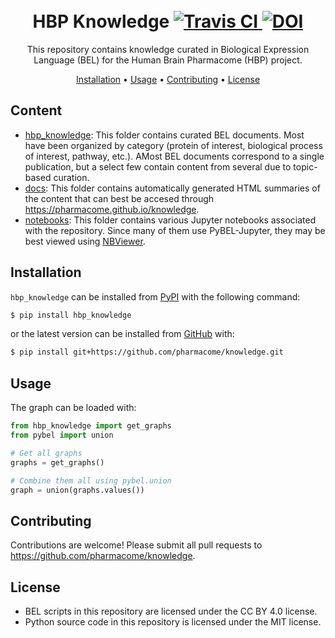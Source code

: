 <h1 align="center">
  <br>
  HBP Knowledge
  <a href="https://travis-ci.com/pharmacome/knowledge">
    <img src="https://travis-ci.com/pharmacome/knowledge.svg?branch=master"
         alt="Travis CI">
  </a>
  <a href="https://zenodo.org/badge/latestdoi/159803376">
  	<img src="https://zenodo.org/badge/159803376.svg" alt="DOI">
  </a>
  <br>
</h1>

<p align="center">
This repository contains knowledge curated in Biological Expression Language (BEL)
for the Human Brain Pharmacome (HBP) project.
</p>

<p align="center">
  <a href="#installation">Installation</a> •
  <a href="#usage">Usage</a> •
  <a href="#contributing">Contributing</a> •
  <a href="#license">License</a>
</p>

## Content

- [hbp_knowledge](https://github.com/pharmacome/knowledge/tree/master/hbp_knowledge): This folder contains curated BEL documents. Most have been organized by category (protein of interest, biological process of interest, pathway, etc.). AMost BEL documents correspond to a single publication, but a select few contain content from several due to topic-based curation.
- [docs](https://github.com/pharmacome/knowledge/tree/master/docs): This folder contains automatically generated HTML summaries of the content that can best be accesed through https://pharmacome.github.io/knowledge.
- [notebooks](https://github.com/pharmacome/knowledge/tree/master/notebooks): This folder contains various Jupyter notebooks associated with the repository. Since many of them use PyBEL-Jupyter, they may be best viewed using [NBViewer](https://nbviewer.jupyter.org/github/pharmacome/knowledge/tree/master/notebooks/).

## Installation
``hbp_knowledge`` can be installed from [PyPI](https://pypi.org/project/hbp-knowledge/) with the following command:

```bash
$ pip install hbp_knowledge
```

or the latest version can be installed from [GitHub](https://github.com/pharmacome/knowledge) with:

```bash
$ pip install git+https://github.com/pharmacome/knowledge.git
```

## Usage

The graph can be loaded with:

```python
from hbp_knowledge import get_graphs
from pybel import union

# Get all graphs
graphs = get_graphs()

# Combine them all using pybel.union
graph = union(graphs.values())
```

## Contributing

Contributions are welcome! Please submit all pull requests to https://github.com/pharmacome/knowledge.

## License

- BEL scripts in this repository are licensed under the CC BY 4.0 license.
- Python source code in this repository is licensed under the MIT license.
